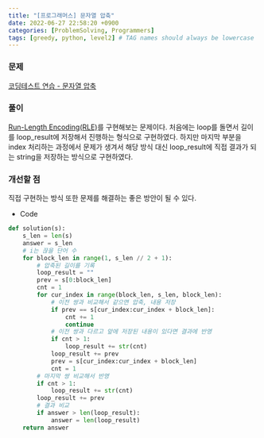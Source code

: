 ```yaml
---
title: "[프로그래머스] 문자열 압축"
date: 2022-06-27 22:58:20 +0900
categories: [ProblemSolving, Programmers]
tags: [greedy, python, level2] # TAG names should always be lowercase
---
```


### 문제

[코딩테스트 연습 - 문자열 압축](https://programmers.co.kr/learn/courses/30/lessons/60057)

### 풀이

[Run-Length Encoding(RLE)](https://en.wikipedia.org/wiki/Run-length_encoding)를 구현해보는 문제이다. 처음에는 loop를 돌면서 길이를 loop_result에 저장해서 진행하는 형식으로 구현하였다. 하지만 마지막 부분을 index 처리하는 과정에서 문제가 생겨서 해당 방식 대신 loop_result에 직접 결과가 되는 string을 저장하는 방식으로 구현하였다.

### 개선할 점

직접 구현하는 방식 또한 문제를 해결하는 좋은 방안이 될 수 있다.

- Code

```python
def solution(s):
    s_len = len(s)
    answer = s_len
    # i는 끊을 단어 수
    for block_len in range(1, s_len // 2 + 1):
        # 압축된 길이를 기록
        loop_result = ""
        prev = s[0:block_len]
        cnt = 1
        for cur_index in range(block_len, s_len, block_len):
            # 이전 쌍과 비교해서 같으면 압축, 내용 저장
            if prev == s[cur_index:cur_index + block_len]:
                cnt += 1
                continue
            # 이전 쌍과 다르고 앞에 저장된 내용이 있다면 결과에 반영
            if cnt > 1:
                loop_result += str(cnt)
            loop_result += prev
            prev = s[cur_index:cur_index + block_len]
            cnt = 1
        # 마지막 쌍 비교해서 반영
        if cnt > 1:
            loop_result += str(cnt)
        loop_result += prev
        # 결과 비교
        if answer > len(loop_result):
            answer = len(loop_result)
    return answer
```
